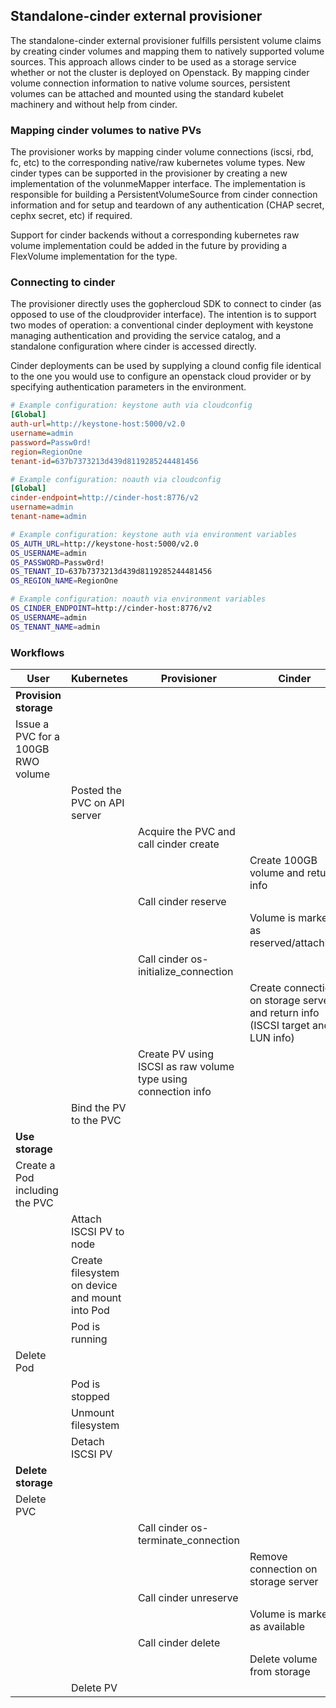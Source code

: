 ## Standalone-cinder external provisioner
The standalone-cinder external provisioner fulfills persistent
volume claims by creating cinder volumes and mapping them
to natively supported volume sources.  This approach allows
cinder to be used as a storage service whether or not the
cluster is deployed on Openstack.  By mapping cinder
volume connection information to native volume sources,
persistent volumes can be attached and mounted using the
standard kubelet machinery and without help from cinder.

### Mapping cinder volumes to native PVs
The provisioner works by mapping cinder volume connections 
(iscsi, rbd, fc, etc) to the corresponding native/raw kubernetes
volume types.  New cinder types can be supported in the provisioner
by creating a new implementation of the volunmeMapper interface.  The
implementation is responsible for building a PersistentVolumeSource
from cinder connection information and for setup and teardown of any
authentication (CHAP secret, cephx secret, etc) if required.

Support for cinder backends without a corresponding kubernetes raw
volume implementation could be added in the future by providing a
FlexVolume implementation for the type.

### Connecting to cinder
The provisioner directly uses the gophercloud SDK to connect to
cinder (as opposed to use of the cloudprovider interface).  The
intention is to support two modes of operation: a conventional
cinder deployment with keystone managing authentication and
providing the service catalog, and a standalone configuration where
cinder is accessed directly.

Cinder deployments can be used by supplying a clound
config file identical to the one you would use to configure an
openstack cloud provider or by specifying authentication parameters
in the environment.

```ini
# Example configuration: keystone auth via cloudconfig
[Global]
auth-url=http://keystone-host:5000/v2.0
username=admin
password=Passw0rd!
region=RegionOne
tenant-id=637b7373213d439d8119285244481456
```

```ini
# Example configuration: noauth via cloudconfig
[Global]
cinder-endpoint=http://cinder-host:8776/v2
username=admin
tenant-name=admin
```

```sh
# Example configuration: keystone auth via environment variables
OS_AUTH_URL=http://keystone-host:5000/v2.0
OS_USERNAME=admin
OS_PASSWORD=Passw0rd!
OS_TENANT_ID=637b7373213d439d8119285244481456
OS_REGION_NAME=RegionOne
```

```sh
# Example configuration: noauth via environment variables
OS_CINDER_ENDPOINT=http://cinder-host:8776/v2
OS_USERNAME=admin
OS_TENANT_NAME=admin
```

### Workflows
| User       | Kubernetes   | Provisioner  | Cinder       |
| ---------- | ------------ | ------------ | ------------ |
| **Provision storage** | | | |
| Issue a PVC for a 100GB RWO volume | | | |
| | Posted the PVC on API server | | |
| | | Acquire the PVC and call cinder create | |
| | | | Create 100GB volume and return info |
| | | Call cinder reserve | |
| | | | Volume is marked as reserved/attaching |
| | | Call cinder os-initialize_connection | |
| | | | Create connection on storage server and return info (ISCSI target and LUN info) |
| | | Create PV using ISCSI as raw volume type using connection info ||
| | Bind the PV to the PVC | | |
| **Use storage** | | | |
| Create a Pod including the PVC | | | |
| | Attach ISCSI PV to node | | |
| | Create filesystem on device and mount into Pod | | |
| | Pod is running | | |
| Delete Pod | | | |
| | Pod is stopped | | |
| | Unmount filesystem | | |
| | Detach ISCSI PV | | |
| **Delete storage** | | | |
| Delete PVC | | | |
| | | Call cinder os-terminate_connection | |
| | | | Remove connection on storage server |
| | | Call cinder unreserve | |
| | | | Volume is marked as available |
| | | Call cinder delete | |
| | | | Delete volume from storage |
| | Delete PV | | |
